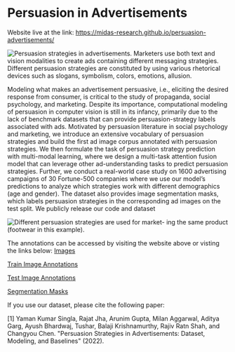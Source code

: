 # Persuasion in Advertisements

Website live at the link: https://midas-research.github.io/persuasion-advertisements/

![Persuasion strategies in advertisements. Marketers use both text and vision modalities to create ads containing different messaging strategies. Different persuasion strategies are constituted by using various rhetorical devices such as slogans, symbolism, colors, emotions, allusion.](img/flowchart.png "Persuasion Strategies present in Advertisements")

Modeling what makes an advertisement persuasive, i.e., eliciting the desired response from consumer, is critical to the study of propaganda, social psychology, and marketing. Despite its importance, computational modeling of persuasion in computer vision is still in its infancy, primarily due to the lack of benchmark datasets that can provide persuasion-strategy labels associated with ads. Motivated by persuasion literature in social psychology and marketing, we introduce an extensive vocabulary of persuasion strategies and build the first ad image corpus annotated with persuasion strategies. We then formulate the task of persuasion strategy prediction with multi-modal learning, where we design a multi-task attention fusion model that can leverage other ad-understanding tasks to predict persuasion strategies. Further, we conduct a real-world case study on 1600 advertising campaigns of 30 Fortune-500 companies where we use our model’s predictions to analyze which strategies work with different demographics (age and gender). The dataset also provides image segmentation masks, which labels persuasion strategies in the corresponding ad images on the test split. We publicly release our code and dataset

![Different persuasion strategies are used for market- ing the same product (footwear in this example).](img/description.jpg "Examples of Persuasion Strategies present in Advertisements")

The annotations can be accessed by visiting the website above or visting the links below:
[Images](https://drive.google.com/drive/folders/1UJ-lQHg0IW_9n4zvp5PJanmPaqGmsw0u?usp=sharing)

[Train Image Annotations](https://github.com/midas-research/persuasion-advertisements/blob/Persuasion-Prediction-Model/Persuasion-Modelling-Code/data/annotations_file_train_set.json)

[Test Image Annotations](https://github.com/midas-research/persuasion-advertisements/blob/Persuasion-Prediction-Model/Persuasion-Modelling-Code/data/annotations_test_set.json)

[Segmentation Masks](https://github.com/midas-research/persuasion-advertisements/blob/Persuasion-Prediction-Model/Persuasion-Modelling-Code/segmentation-masks/AnnotationImageSegmentation_Batch_5_.xml)

If you use our dataset, please cite the following paper:

[1] Yaman Kumar Singla, Rajat Jha, Arunim Gupta, Milan Aggarwal, Aditya Garg, Ayush Bhardwaj, Tushar, Balaji Krishnamurthy, Rajiv Ratn Shah, and Changyou Chen. "Persuasion Strategies in Advertisements: Dataset, Modeling, and Baselines" (2022). 
